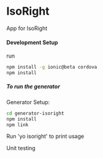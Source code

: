 # IsoRight
App for IsoRight


#### Development Setup
run
```sh
npm install -g ionic@beta cordova
npm install
```

##### To run the generator

Generator Setup:
```sh
cd generator-isoright
npm install
npm link
```
Run 'yo isoright' to print usage


Unit testing
```sh

```
